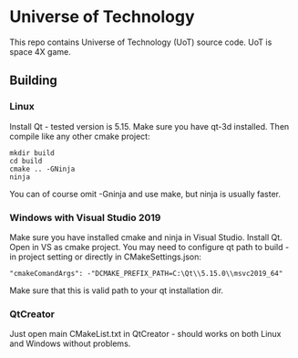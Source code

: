 # Universe of Technology

This repo contains Universe of Technology (UoT) source code. UoT is space 4X game.

## Building

### Linux

Install Qt - tested version is 5.15. Make sure you have qt-3d installed. Then compile like any other cmake project:
```
mkdir build
cd build
cmake .. -GNinja
ninja
```
You can of course omit -Gninja and use make, but ninja is usually faster.

### Windows with Visual Studio 2019

Make sure you have installed cmake and ninja in Visual Studio. Install Qt. Open in VS as cmake project. You may need to configure qt path to build - in project setting or directly in CMakeSettings.json:
```
"cmakeComandArgs": -"DCMAKE_PREFIX_PATH=C:\Qt\\5.15.0\\msvc2019_64"
```
Make sure that this is valid path to your qt installation dir.

### QtCreator

Just open main CMakeList.txt in QtCreator - should works on both Linux and Windows without problems.